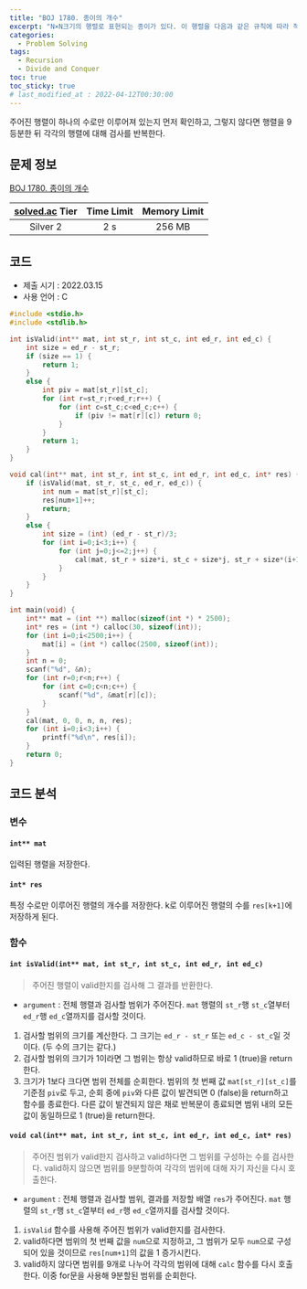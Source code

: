 ```yaml
---
title: "BOJ 1780. 종이의 개수"
excerpt: "N×N크기의 행렬로 표현되는 종이가 있다. 이 행렬을 다음과 같은 규칙에 따라 적절한 크기로 자르려고 한다."
categories: 
  - Problem Solving
tags:
  - Recursion
  - Divide and Conquer
toc: true
toc_sticky: true
# last_modified_at : 2022-04-12T00:30:00
---
```


주어진 행렬이 하나의 수로만 이루어져 있는지 먼저 확인하고, 그렇지 않다면 행렬을 9등분한 뒤 각각의 행렬에 대해 검사를 반복한다.

## 문제 정보 

[BOJ 1780. 종이의 개수](https://www.acmicpc.net/problem/1780)

| [solved.ac](https://solved.ac) Tier | Time Limit | Memory Limit |
|:-----------------------------------:|:----------:|:------------:|
| Silver 2                            | 2 s        | 256 MB       |

## 코드
- 제출 시기 : 2022.03.15
- 사용 언어 : C

```c
#include <stdio.h>
#include <stdlib.h>

int isValid(int** mat, int st_r, int st_c, int ed_r, int ed_c) {
    int size = ed_r - st_r;
    if (size == 1) {
        return 1;
    }
    else {
        int piv = mat[st_r][st_c];
        for (int r=st_r;r<ed_r;r++) {
            for (int c=st_c;c<ed_c;c++) {
                if (piv != mat[r][c]) return 0;
            }
        }
        return 1;
    }
}

void cal(int** mat, int st_r, int st_c, int ed_r, int ed_c, int* res) {
    if (isValid(mat, st_r, st_c, ed_r, ed_c)) {
        int num = mat[st_r][st_c];
        res[num+1]++;
        return;
    }
    else {
        int size = (int) (ed_r - st_r)/3;
        for (int i=0;i<3;i++) {
            for (int j=0;j<=2;j++) {
                cal(mat, st_r + size*i, st_c + size*j, st_r + size*(i+1), st_c + size*(j+1), res);
            }
        }
    }
}

int main(void) {
    int** mat = (int **) malloc(sizeof(int *) * 2500);
    int* res = (int *) calloc(30, sizeof(int));
    for (int i=0;i<2500;i++) {
        mat[i] = (int *) calloc(2500, sizeof(int));
    }
    int n = 0;
    scanf("%d", &n);
    for (int r=0;r<n;r++) {
        for (int c=0;c<n;c++) {
            scanf("%d", &mat[r][c]);
        }
    }
    cal(mat, 0, 0, n, n, res);
    for (int i=0;i<3;i++) {
        printf("%d\n", res[i]);
    }
    return 0;
}
```

## 코드 분석
### 변수
#### ``int** mat``
입력된 행렬을 저장한다.
#### ``int* res``
특정 수로만 이루어진 행렬의 개수를 저장한다. k로 이루어진 행렬의 수를 ``res[k+1]``에 저장하게 된다.

### 함수
####  ``int isValid(int** mat, int st_r, int st_c, int ed_r, int ed_c)``
> 주어진 행렬이 valid한지를 검사해 그 결과를 반환한다.

- ``argument`` : 전체 행렬과 검사할 범위가 주어진다. ``mat`` 행렬의 ``st_r``행 ``st_c``열부터 ``ed_r``행 ``ed_c``열까지를 검사할 것이다.

1. 검사할 범위의 크기를 계산한다. 그 크기는 ``ed_r - st_r`` 또는 ``ed_c - st_c``일 것이다. (두 수의 크기는 같다.)
2. 검사할 범위의 크기가 1이라면 그 범위는 항상 valid하므로 바로 1 (true)을 return한다.
3. 크기가 1보다 크다면 범위 전체를 순회한다. 범위의 첫 번째 값 ``mat[st_r][st_c]``를 기준점 ``piv``로 두고, 순회 중에 ``piv``와 다른 값이 발견되면 0 (false)을 return하고 함수를 종료한다. 다른 값이 발견되지 않은 채로 반복문이 종료되면 범위 내의 모든 값이 동일하므로 1 (true)을 return한다.

#### ```void cal(int** mat, int st_r, int st_c, int ed_r, int ed_c, int* res)```
> 주어진 범위가 valid한지 검사하고 valid하다면 그 범위를 구성하는 수를 검사한다. valid하지 않으면 범위를 9분할하여 각각의 범위에 대해 자기 자신을 다시 호출한다.

- ``argument`` : 전체 행렬과 검사할 범위, 결과를 저장할 배열 ``res``가 주어진다. ``mat`` 행렬의 ``st_r``행 ``st_c``열부터 ``ed_r``행 ``ed_c``열까지를 검사할 것이다.

1. ``isValid`` 함수를 사용해 주어진 범위가 valid한지를 검사한다.
2. valid하다면 범위의 첫 번째 값을 ``num``으로 지정하고, 그 범위가 모두 ``num``으로 구성되어 있을 것이므로 ``res[num+1]``의 값을 1 증가시킨다.
3. valid하지 않다면 범위를 9개로 나누어 각각의 범위에 대해 ``calc`` 함수를 다시 호출한다. 이중 for문을 사용해 9분할된 범위를 순회한다.
